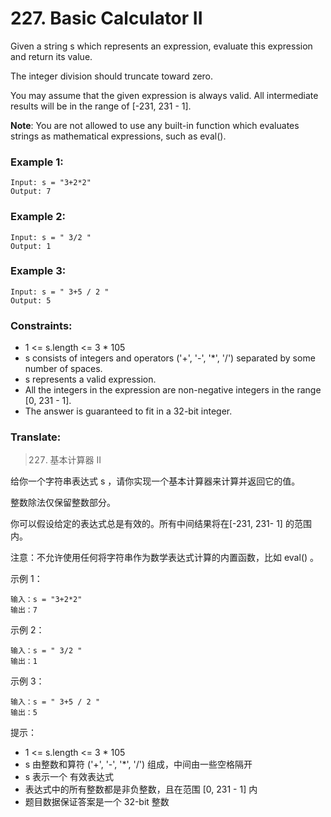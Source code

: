 # 227. Basic Calculator II

Given a string s which represents an expression, evaluate this expression and return its value.

The integer division should truncate toward zero.

You may assume that the given expression is always valid. All intermediate results will be in the range of [-231, 231 - 1].

**Note**: You are not allowed to use any built-in function which evaluates strings as mathematical expressions, such as eval().

### Example 1:

```
Input: s = "3+2*2"
Output: 7
```

### Example 2:

```
Input: s = " 3/2 "
Output: 1
```

### Example 3:

```
Input: s = " 3+5 / 2 "
Output: 5
```

### Constraints:

* 1 <= s.length <= 3 * 105
* s consists of integers and operators ('+', '-', '*', '/') separated by some number of spaces.
* s represents a valid expression.
* All the integers in the expression are non-negative integers in the range [0, 231 - 1].
* The answer is guaranteed to fit in a 32-bit integer.

### Translate:

> 227. 基本计算器 II

给你一个字符串表达式 s ，请你实现一个基本计算器来计算并返回它的值。

整数除法仅保留整数部分。

你可以假设给定的表达式总是有效的。所有中间结果将在[-231, 231- 1] 的范围内。

注意：不允许使用任何将字符串作为数学表达式计算的内置函数，比如 eval() 。

示例 1：

```
输入：s = "3+2*2"
输出：7
```

示例 2：

```
输入：s = " 3/2 "
输出：1
```

示例 3：

```
输入：s = " 3+5 / 2 "
输出：5
```

提示：

* 1 <= s.length <= 3 * 105
* s 由整数和算符 ('+', '-', '*', '/') 组成，中间由一些空格隔开
* s 表示一个 有效表达式
* 表达式中的所有整数都是非负整数，且在范围 [0, 231 - 1] 内
* 题目数据保证答案是一个 32-bit 整数